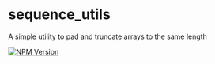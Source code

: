 # sequence_utils
A simple utility to pad and truncate arrays to the same length

[![NPM Version](https://img.shields.io/npm/v/sequence_utils.svg)](https://www.npmjs.com/package/sequence_utils)
<!-- [![sequence_utils CI](https://github.com/syarul/sequence_utils/actions/workflows/main-ci.yml/badge.svg)](https://github.com/syarul/sequence_utils/actions/workflows/main-ci.yml) -->
<!-- [![Coverage Status](https://coveralls.io/repos/github/syarul/sequence_utils/badge.svg?branch=main)](https://coveralls.io/github/syarul/sequence_utils?branch=main) -->
